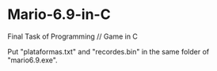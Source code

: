 # Mario-6.9-in-C
Final Task of Programming // Game in C

Put "plataformas.txt" and "recordes.bin" in the same folder of "mario6.9.exe".

